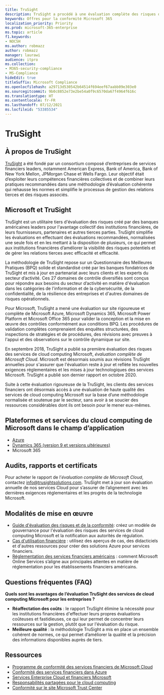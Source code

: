 ```yaml
---
title: TruSight
description: TruSight a procédé à une évaluation complète des risques des services de cloud computing Microsoft, conçus pour répondre aux exigences rigoureuses de ses clients de services financiers.
keywords: Offres pour la conformité Microsoft 365
localization_priority: Priority
ms.prod: microsoft-365-enterprise
ms.topic: article
f1.keywords:
- NOCSH
ms.author: robmazz
author: robmazz
manager: laurawi
audience: itpro
ms.collection:
- M365-security-compliance
- MS-Compliance
hideEdit: true
titleSuffix: Microsoft Compliance
ms.openlocfilehash: a29713d530542b64514f694eef67aabb09e303e0
ms.sourcegitcommit: 9b0c8852e73e2be54a0f9c6570da67f4964f616c
ms.translationtype: HT
ms.contentlocale: fr-FR
ms.lasthandoff: 07/12/2021
ms.locfileid: "53385534"
---
```

# <a name="trusight"></a>TruSight

## <a name="about-trusight"></a>À propos de TruSight

[TruSight](https://trusightsolutions.com/) a été fondé par un consortium composé d’entreprises de services financiers leaders, notamment American Express, Bank of America, Bank of New York Mellon, JPMorgan Chase et Wells Fargo. Leur objectif était d’exploiter leurs compétences financières collectives et de combiner leurs pratiques recommandées dans une méthodologie d’évaluation cohérente qui rehausse les normes et simplifie le processus de gestion des relations tierces et des risques associés.

## <a name="microsoft-and-trusight"></a>Microsoft et TruSight

TruSight est un utilitaire tiers d'évaluation des risques créé par des banques américaines leaders pour l'avantage collectif des institutions financières, de leurs fournisseurs, partenaires et autres tierces parties. TruSight simplifie les évaluations en effectuant des évaluations recommandées, normalisées une seule fois et en les mettant à la disposition de plusieurs, ce qui permet aux institutions financières d’améliorer la visibilité des risques potentiels et de gérer les relations tierces avec efficacité et efficacité.

La méthodologie de TruSight repose sur un Questionnaire des Meilleures Pratiques (BPQ) solide et standardisé créé par les banques fondatrices de TruSight et mis à jour en partenariat avec leurs clients et les experts du secteur d’activité. Ces 27 domaines de contrôle diversifiés sont conçus pour répondre aux besoins du secteur d’activité en matière d'évaluation dans les catégories de l'information et de la cybersécurité, de la confidentialité, de la résilience des entreprises et d'autres domaines de risques opérationnels.

Pour Microsoft, TruSight a mené une évaluation sur site rigoureuse et complète de Microsoft Azure, Microsoft Dynamics 365, Microsoft Power Platform et Microsoft Office 365 pour valider la conception et la mise en œuvre des contrôles conformément aux conditions BPQ. Les procédures de validation complètes comprenaient des enquêtes structurées, des inspections de stratégies et de procédures, des révisions avec preuves à l'appui et des observations sur le contrôle dynamique sur site.

En septembre 2018, TruSight a publié sa première évaluation des risques des services de cloud computing Microsoft, *évaluation complète de Microsoft Cloud*. Microsoft est désormais soumis aux révisions TruSight annuelles pour s'assurer que l'évaluation reste à jour et reflète les nouvelles exigences réglementaires et les mises à jour technologiques des services Microsoft. TruSight a publié son dernier rapport en octobre 2020.

Suite à cette évaluation rigoureuse de la TruSight, les clients des services financiers ont désormais accès à une évaluation de haute qualité des services de cloud computing Microsoft sur la base d’une méthodologie normalisée et soutenue par le secteur, sans avoir à se soucier des ressources considérables dont ils ont besoin pour le mener eux-mêmes.

## <a name="microsoft-in-scope-cloud-platforms--services"></a>Plateformes et services du cloud computing de Microsoft dans le champ d’application

- [Azure](https://aka.ms/AzureCompliance)
- [Dynamics 365 (version 9 et versions ultérieures)](https://aka.ms/d365-compliance-list)
- Microsoft 365

## <a name="audits-reports-and-certificates"></a>Audits, rapports et certificats

Pour acheter le rapport de l’*évaluation complète de Microsoft Cloud*, contactez info@trusightsolutions.com. TruSight met à jour son évaluation annuelle de nos services Cloud pour s’assurer de l’alignement avec les dernières exigences réglementaires et les progrès de la technologie Microsoft.

## <a name="how-to-implement"></a>Modalités de mise en œuvre

- [Guide d'évaluation des risques et de la conformité](https://aka.ms/RiskGovernanceGuide): créez un modèle de gouvernance pour l'évaluation des risques des services de cloud computing Microsoft et la notification aux autorités de régulation.
- [Cas d'utilisation financière](/azure/industry/financial/) : utilisez des aperçus de cas, des didacticiels et d'autres ressources pour créer des solutions Azure pour services financiers.
- [Réglementation des services financiers américains](https://aka.ms/FinServ-Guide-US) : comment Microsoft Online Services s’aligne aux principales attentes en matière de réglementation pour les établissements financiers américains.

## <a name="frequently-asked-questions"></a>Questions fréquentes (FAQ)

**Quels sont les avantages de l’évaluation TruSight des services de cloud computing Microsoft pour les entreprises ?**

- **Réaffectation des coûts** : le rapport TruSight élimine la nécessité pour les institutions financières d'effectuer leurs propres évaluations coûteuses et fastidieuses, ce qui leur permet de concentrer leurs ressources sur la gestion, plutôt que sur l'évaluation du risque.
- **Meilleure qualité** : la méthodologie TruSight a mis en place un ensemble cohérent de normes, ce qui permet d’améliorer la qualité et la précision des informations disponibles auprès de tiers.

## <a name="resources"></a>Ressources

- [Programme de conformité des services financiers de Microsoft Cloud](https://aka.ms/FSCP-Print)
- [Conformité des services financiers dans Azure](https://aka.ms/FinServ-Compliance-Azure)
- [Services Enterprise Cloud et financiers Microsoft](https://aka.ms/FinServ-Compliance)
- [Responsabilités partagées pour le cloud computing](https://aka.ms/sharedresponsibility)
- [Conformité sur le site Microsoft Trust Center](https://www.microsoft.com/trust-center/compliance/compliance-overview)
